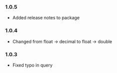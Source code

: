 ### 1.0.5
- Added release notes to package

### 1.0.4
- Changed from float -> decimal to float -> double

### 1.0.3
- Fixed typo in query